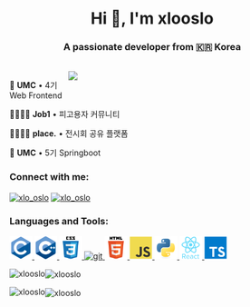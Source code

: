 <h1 align="center">Hi 👋, I'm xlooslo</h1>
<h3 align="center">A passionate developer from 🇰🇷 Korea</h3>
<br/>

<img align="right" width="400" src="https://mblogthumb-phinf.pstatic.net/20160916_23/crist9112_1474000783275Bi5is_GIF/tumblr_ntl6adJeov1tpri36o1_400.gif?type=w800"/>

🏢 **UMC** • 4기 Web Frontend

👨‍👩‍👧‍👦 **Job1** • 피고용자 커뮤니티

👨‍👩‍👧‍👦 **place.** • 전시회 공유 플랫폼

🏢 **UMC** • 5기 Springboot

<h3 align="left">Connect with me:</h3>
<p align="left">
<a href="https://instagram.com/xlo_oslo" target="blank"><img align="center" src="https://raw.githubusercontent.com/rahuldkjain/github-profile-readme-generator/master/src/images/icons/Social/instagram.svg" alt="xlo_oslo" height="30" width="40" /></a>
<a href="https://www.youtube.com/c/xlo_oslo" target="blank"><img align="center" src="https://raw.githubusercontent.com/rahuldkjain/github-profile-readme-generator/master/src/images/icons/Social/youtube.svg" alt="xlo_oslo" height="30" width="40" /></a>
</p>

<h3 align="left">Languages and Tools:</h3>
<p align="left"> <a href="https://www.cprogramming.com/" target="_blank" rel="noreferrer"> <img src="https://raw.githubusercontent.com/devicons/devicon/master/icons/c/c-original.svg" alt="c" width="40" height="40"/> </a> <a href="https://www.w3schools.com/cpp/" target="_blank" rel="noreferrer"> <img src="https://raw.githubusercontent.com/devicons/devicon/master/icons/cplusplus/cplusplus-original.svg" alt="cplusplus" width="40" height="40"/> </a> <a href="https://www.w3schools.com/css/" target="_blank" rel="noreferrer"> <img src="https://raw.githubusercontent.com/devicons/devicon/master/icons/css3/css3-original-wordmark.svg" alt="css3" width="40" height="40"/> </a> <a href="https://git-scm.com/" target="_blank" rel="noreferrer"> <img src="https://www.vectorlogo.zone/logos/git-scm/git-scm-icon.svg" alt="git" width="40" height="40"/> </a> <a href="https://www.w3.org/html/" target="_blank" rel="noreferrer"> <img src="https://raw.githubusercontent.com/devicons/devicon/master/icons/html5/html5-original-wordmark.svg" alt="html5" width="40" height="40"/> </a> <a href="https://developer.mozilla.org/en-US/docs/Web/JavaScript" target="_blank" rel="noreferrer"> <img src="https://raw.githubusercontent.com/devicons/devicon/master/icons/javascript/javascript-original.svg" alt="javascript" width="40" height="40"/> </a> <a href="https://www.python.org" target="_blank" rel="noreferrer"> <img src="https://raw.githubusercontent.com/devicons/devicon/master/icons/python/python-original.svg" alt="python" width="40" height="40"/> </a> <a href="https://reactjs.org/" target="_blank" rel="noreferrer"> <img src="https://raw.githubusercontent.com/devicons/devicon/master/icons/react/react-original-wordmark.svg" alt="react" width="40" height="40"/> </a> <a href="https://www.typescriptlang.org/" target="_blank" rel="noreferrer"> <img src="https://raw.githubusercontent.com/devicons/devicon/master/icons/typescript/typescript-original.svg" alt="typescript" width="40" height="40"/> </a> </p>

<p><img align="left" src="http://mazassumnida.wtf/api/generate_badge?boj=bluearth4587" alt="xlooslo" /></p>

<p><img align="center" src="https://github-readme-stats.vercel.app/api?username=xlooslo&show_icons=true&locale=en&theme=radical" alt="xlooslo" /></p>

<p><img align="left" src="https://github-readme-streak-stats.herokuapp.com/?user=xlooslo&theme=dark" alt="xlooslo" /></p>

<p><img align="center" src="https://github-readme-stats.vercel.app/api/top-langs/?username=xlooslo&layout=compact&theme=dark&hide=html" alt="xlooslo" /></p>

